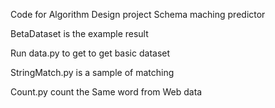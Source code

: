 
Code for Algorithm Design project Schema maching predictor 


BetaDataset is the example result


Run data.py to get to get basic dataset

StringMatch.py is a sample of matching 

Count.py count the Same word from Web data 
